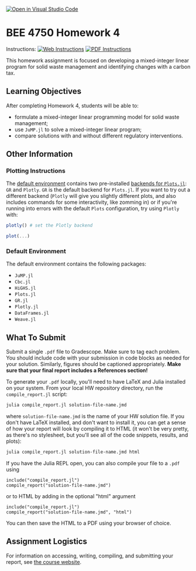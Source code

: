 [![Open in Visual Studio Code](https://classroom.github.com/assets/open-in-vscode-c66648af7eb3fe8bc4f294546bfd86ef473780cde1dea487d3c4ff354943c9ae.svg)](https://classroom.github.com/online_ide?assignment_repo_id=9055773&assignment_repo_type=AssignmentRepo)
# BEE 4750 Homework 4

Instructions: [![Web Instructions](https://img.shields.io/static/v1?label=HW4&message=HTML&color=b31b1b&labelColor=222222&style=flat)](https://viveks.me/environmental-systems-analysis/assignments/hw4/hw4/) [![PDF Instructions](https://img.shields.io/static/v1?label=HW4&message=PDF&color=b31b1b&labelColor=222222&style=flat)](https://viveks.me/environmental-systems-analysis/assignments/hw4/hw4.pdf)

This homework assignment is focused on developing a mixed-integer linear program for solid waste management and identifying changes with a carbon tax.

## Learning Objectives

After completing Homework 4, students will be able to:

* formulate a mixed-integer linear programming model for solid waste management;
* use `JuMP.jl` to solve a mixed-integer linear program;
* compare solutions with and without different regulatory interventions.

## Other Information
### Plotting Instructions

The [default environment](#default-environment) contains two pre-installed [backends for `Plots.jl`](https://docs.juliaplots.org/latest/backends/): `GR` and `Plotly`. `GR` is the default backend for `Plots.jl`. If you want to try out a different backend (`Plotly` will give you slightly different plots, and also includes commands for some interactivity, like zomming in) or if you're running into errors with the default `Plots` configuration, try using `Plotly` with:

```julia
plotly() # set the Plotly backend

plot(...)
```
### Default Environment

The default environment contains the following packages:
- `JuMP.jl`
- `Cbc.jl`
- `HiGHS.jl`
- `Plots.jl`
- `GR.jl`
- `Plotly.jl`
- `DataFrames.jl`
- `Weave.jl`
## What To Submit

Submit a single `.pdf` file to Gradescope. Make sure to tag each problem. You should include code with your submission in code blocks as needed for your solution. Similarly, figures should be captioned appropriately.  **Make sure that your final report includes a References section!**

To generate your `.pdf` locally, you'll need to have LaTeX and Julia installed on your system. From your local HW repository directory, run the `compile_report.jl` script:

```bash
julia compile_report.jl solution-file-name.jmd
```
where `solution-file-name.jmd` is the name of your HW solution file. If you don't have LaTeX installed, and don't want to install it, you can get a sense of how your report will look by compiling it to HTML (it won't be very pretty, as there's no stylesheet, but you'll see all of the code snippets, results, and plots):

```bash
julia compile_report.jl solution-file-name.jmd html
```

If you have the Julia REPL open, you can also compile your file to a `.pdf` using

```julia, eval=false
include("compile_report.jl")
compile_report("solution-file-name.jmd")
```
or to HTML by adding in the optional "html" argument

```julia, eval=false
include("compile_report.jl")
compile_report("solution-file-name.jmd", "html")
```

You can then save the HTML to a PDF using your browser of choice.

## Assignment Logistics

For information on accessing, writing, compiling, and submitting your report, see [the course website](https://viveks.me/environmental-systems-analysis/assignments/assignment-logistics/).